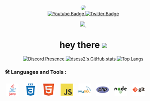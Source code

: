 <div id="header" align="center"> 
    <img src="https://media.giphy.com/media/l4FGuhL4U2WyjdkaY/giphy.gif" width="100" style="border-radius: 50%;"/>

  <div id="badges">
    <a href="https://www.youtube.com/your_channel" target="_blank">
      <img src="https://img.shields.io/badge/YouTube-red?style=for-the-badge&logo=youtube&logoColor=white" alt="Youtube Badge"/>
    </a>
    <a href="https://twitter.com/your_profile" target="_blank">
      <img src="https://img.shields.io/badge/Twitter-blue?style=for-the-badge&logo=twitter&logoColor=white" alt="Twitter Badge"/>
    </a>
    <br>
    <br>
          <a href="https://github.com/dscss2?tab=followers">
      <img src="https://img.shields.io/github/followers/dscss2">
    </a>
    <a href="https://github.com/dscss2">
        <img src="https://komarev.com/ghpvc/?username=dscss2&style=flat-square" alt=""/>
    </a>
    
  </div>

  <h1>
    hey there
    <img src="https://media.giphy.com/media/hvRJCLFzcasrR4ia7z/giphy.gif" width="30px"/>
  </h1>

  <div id="header" align="center">
    <a href="https://discord.com/users/883365116412854303" target="_blank">
      <img src="https://lanyard.cnrad.dev/api/883365116412854303?animated=false&hideDiscrim=true&borderRadius=30px&idleMessage=Probably%20doing%20something%20else..." alt="Discord Presence"/>
    </a>
    <a href="https://github.com/dscss2" target="_blank">
      <img src="https://github-readme-stats.vercel.app/api?username=dscss2" alt="dscss2's GitHub stats"/>
    </a>
    <a href="https://github.com/dscss2" target="_blank">
      <img src="https://github-readme-stats.vercel.app/api/top-langs/?username=dscss2&layout=donut-vertical" alt="Top Langs"/>
    </a>
  </div>
</div>

### :hammer_and_wrench: Languages and Tools :
<div>
  <img src="https://github.com/devicons/devicon/blob/master/icons/java/java-original-wordmark.svg" title="Java" alt="Java" width="40" height="40" style="margin: 5px;"/>&nbsp;
  <img src="https://github.com/devicons/devicon/blob/master/icons/css3/css3-plain-wordmark.svg" title="CSS3" alt="CSS" width="40" height="40" style="margin: 5px;"/>&nbsp;
  <img src="https://github.com/devicons/devicon/blob/master/icons/html5/html5-original.svg" title="HTML5" alt="HTML" width="40" height="40" style="margin: 5px;"/>&nbsp;
  <img src="https://github.com/devicons/devicon/blob/master/icons/javascript/javascript-original.svg" title="JavaScript" alt="JavaScript" width="40" height="40" style="margin: 5px;"/>&nbsp;
  <img src="https://github.com/devicons/devicon/blob/master/icons/mysql/mysql-original-wordmark.svg" title="MySQL" alt="MySQL" width="40" height="40" style="margin: 5px;"/>&nbsp;
  <img src="https://github.com/devicons/devicon/blob/master/icons/php/php-original.svg" title="PHP" alt="PHP" width="40" height="40" style="margin: 5px;"/>&nbsp;  
  <img src="https://github.com/devicons/devicon/blob/master/icons/nodejs/nodejs-original-wordmark.svg" title="NodeJS" alt="NodeJS" width="40" height="40" style="margin: 5px;"/>&nbsp;
  <img src="https://github.com/devicons/devicon/blob/master/icons/git/git-original-wordmark.svg" title="Git" alt="Git" width="40" height="40" style="margin: 5px;"/>
</div>

